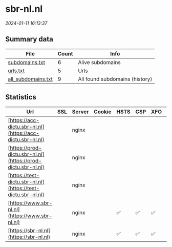 # sbr-nl.nl
*2024-01-11 16:13:37*
## Summary data
| File       | Count | Info |
|------------|-------|------|
|[subdomains.txt](/data/sbr-nl.nl/subdomains.txt)|6|Alive subdomains|
|[urls.txt](/data/sbr-nl.nl/urls.txt)|5|Urls|
|[all_subdomains.txt](/data/sbr-nl.nl/all_subdomains.txt)|9|All found subdomains (history)|
## Statistics
| Url | SSL | Server | Cookie | HSTS | CSP | XFO | XXP | RP | Tech |Title |
|------------|-------|------|------|------|------|------|------|------|------|------|
|[https://acc-dictu.sbr-nl.nl](https://acc-dictu.sbr-nl.nl)| |nginx| | | | | |:white_check_mark: |Basic Nginx|401 Authorizatio...|
|[https://prod-dictu.sbr-nl.nl](https://prod-dictu.sbr-nl.nl)| |nginx| | | | | |:white_check_mark: |Drupal:10 HSTS N...|Home | Forum Sta...|
|[https://test-dictu.sbr-nl.nl](https://test-dictu.sbr-nl.nl)| |nginx| | | | | |:white_check_mark: |Basic Nginx|401 Authorizatio...|
|[https://www.sbr-nl.nl](https://www.sbr-nl.nl)| |nginx| |:white_check_mark: |:white_check_mark: |:white_check_mark: |:white_check_mark: |Drupal:10 HSTS N...|Home | Standard...|
|[https://sbr-nl.nl](https://sbr-nl.nl)| |nginx| |:white_check_mark: |:white_check_mark: |:white_check_mark: |:white_check_mark: |Drupal:10 HSTS N...|Home | Standard...|